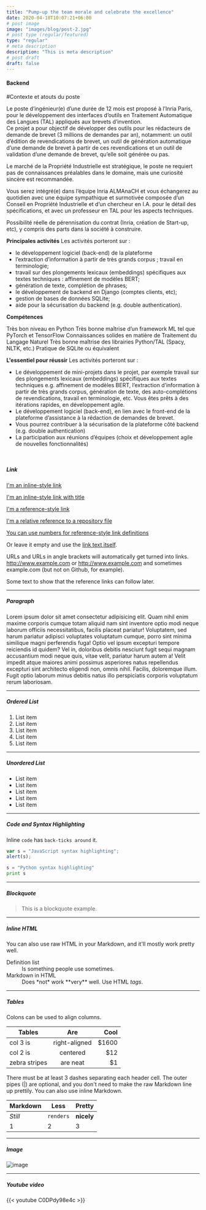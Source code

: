 ```yaml
---
title: "Pump-up the team morale and celebrate the excellence"
date: 2020-04-18T10:07:21+06:00
# post image
image: "images/blog/post-2.jpg"
# post type (regular/featured)
type: "regular"
# meta description
description: "This is meta description"
# post draft
draft: false
---
```



#### Backend

#Contexte et atouts du poste

Le poste d’ingénieur(e) d’une durée de 12 mois est proposé à l’Inria Paris, pour le développement des interfaces d’outils en Traitement Automatique des Langues (TAL) appliqués aux brevets d’invention.  
Ce projet a pour objectif de développer des outils pour les rédacteurs de demande de brevet (3 millions de demandes par an), notamment: un outil d’édition de revendications de brevet, un outil de génération automatique d’une demande de brevet à partir de ces revendications et un outil de validation d’une demande de brevet, qu’elle soit générée ou pas.

Le marché de la Propriété Industrielle est stratégique, le poste ne requiert pas de connaissances préalables dans le domaine, mais une curiosité sincère est recommandée.

Vous serez intégré(e) dans l’équipe Inria ALMAnaCH et vous échangerez au quotidien avec une équipe sympathique et surmotivée composée d’un Conseil en Propriété Industrielle et d’un chercheur en I.A. pour le détail des spécifications, et avec un professeur en TAL pour les aspects techniques.

Possibilité réelle de pérennisation du contrat (Inria, création de Start-up, etc), y compris des parts dans la société à construire.

**Principales activités**
Les activités porteront sur :
- le développement logiciel (back-end) de la plateforme 
- l’extraction d’information à partir de très grands corpus ;
travail en terminologie;
- travail sur des plongements lexicaux (embeddings) spécifiques aux textes techniques : affinement de modèles BERT;
- génération de texte, complétion de phrases;
- le développement de backend en Django (comptes clients, etc);
- gestion de bases de données SQLite;
- aide pour la sécurisation du backend  (e.g. double authentication).

**Compétences**

Très bon niveau en Python 
Très bonne maîtrise d’un framework ML tel que PyTorch et TensorFlow
Connaissances solides en matière de Traitement du Langage Naturel
Très bonne maîtrise des librairies Python/TAL (Spacy, NLTK, etc.)
Pratique de SQLite ou équivalent


**L'essentiel pour réussir**
Les activités porteront sur :
- Le développement de mini-projets dans le projet, par exemple travail sur des plongements lexicaux (embeddings) spécifiques aux textes techniques e.g. affinement de modèles BERT, l’extraction d’information à partir de très grands corpus, génération de texte, des auto-complétions de revendications, travail en terminologie, etc. Vous êtes prêts à des itérations rapides, en développement agile.
- Le développement logiciel (back-end), en lien avec le front-end de la plateforme d’assistance à la rédaction de demandes de brevet.
 - Vous pourrez contribuer à la sécurisation de la plateforme côté backend  (e.g. double authentication)
- La participation aux réunions d’équipes (choix et développement agile de nouvelles fonctionnalités)


<br>



##### Link
[I'm an inline-style link](https://www.google.com)

[I'm an inline-style link with title](https://www.google.com "Google's Homepage")

[I'm a reference-style link][Arbitrary case-insensitive reference text]

[I'm a relative reference to a repository file](../blob/master/LICENSE)

[You can use numbers for reference-style link definitions][1]

Or leave it empty and use the [link text itself].

URLs and URLs in angle brackets will automatically get turned into links. 
http://www.example.com or <http://www.example.com> and sometimes 
example.com (but not on Github, for example).

Some text to show that the reference links can follow later.

[arbitrary case-insensitive reference text]: https://www.themefisher.com
[1]: https://gethugothemes.com
[link text itself]: https://www.getjekyllthemes.com

<hr>

##### Paragraph

Lorem ipsum dolor sit amet consectetur adipisicing elit. Quam nihil enim maxime corporis cumque totam aliquid nam sint inventore optio modi neque laborum officiis necessitatibus, facilis placeat pariatur! Voluptatem, sed harum pariatur adipisci voluptates voluptatum cumque, porro sint minima similique magni perferendis fuga! Optio vel ipsum excepturi tempore reiciendis id quidem? Vel in, doloribus debitis nesciunt fugit sequi magnam accusantium modi neque quis, vitae velit, pariatur harum autem a! Velit impedit atque maiores animi possimus asperiores natus repellendus excepturi sint architecto eligendi non, omnis nihil. Facilis, doloremque illum. Fugit optio laborum minus debitis natus illo perspiciatis corporis voluptatum rerum laboriosam.

<hr>

##### Ordered List

1. List item
2. List item
3. List item
4. List item
5. List item

<hr>

##### Unordered List

* List item
* List item
* List item
* List item
* List item

<hr>

##### Code and Syntax Highlighting

Inline `code` has `back-ticks around` it.

```javascript
var s = "JavaScript syntax highlighting";
alert(s);
```
 
```python
s = "Python syntax highlighting"
print s
```

<hr>

##### Blockquote

> This is a blockquote example.

<hr>

##### Inline HTML

You can also use raw HTML in your Markdown, and it'll mostly work pretty well.

<dl>
  <dt>Definition list</dt>
  <dd>Is something people use sometimes.</dd>

  <dt>Markdown in HTML</dt>
  <dd>Does *not* work **very** well. Use HTML <em>tags</em>.</dd>
</dl>


<hr>

##### Tables

Colons can be used to align columns.

| Tables        | Are           | Cool  |
| ------------- |:-------------:| -----:|
| col 3 is      | right-aligned | $1600 |
| col 2 is      | centered      |   $12 |
| zebra stripes | are neat      |    $1 |

There must be at least 3 dashes separating each header cell.
The outer pipes (|) are optional, and you don't need to make the 
raw Markdown line up prettily. You can also use inline Markdown.

Markdown | Less | Pretty
--- | --- | ---
*Still* | `renders` | **nicely**
1 | 2 | 3

<hr>

##### Image

![image](../../images/blog/post-6.jpg)

<hr>

##### Youtube video

{{< youtube C0DPdy98e4c >}}